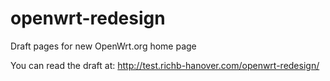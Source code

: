 # openwrt-redesign
Draft pages for new OpenWrt.org home page

You can read the draft at: http://test.richb-hanover.com/openwrt-redesign/